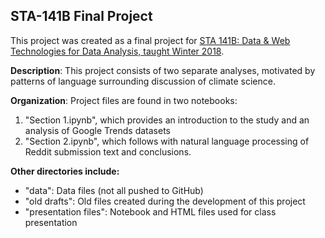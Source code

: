 ## STA-141B Final Project

This project was created as a final project for [STA 141B: Data & Web Technologies for Data Analysis, taught Winter 2018](https://jsharpna.github.io/141B/index.html).

**Description**: This project consists of two separate analyses, motivated by patterns of language surrounding discussion of climate science.

**Organization**: Project files are found in two notebooks:
1. "Section 1.ipynb", which provides an introduction to the study and an analysis of Google Trends datasets
2. "Section 2.ipynb", which follows with natural language processing of Reddit submission text and conclusions.

**Other directories include:**
- "data": Data files (not all pushed to GitHub)
- "old drafts": Old files created during the development of this project
- "presentation files": Notebook and HTML files used for class presentation
